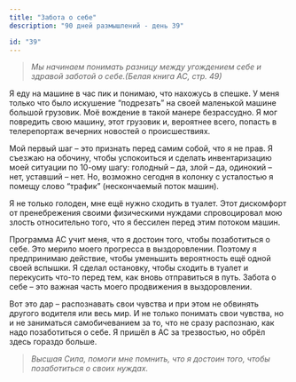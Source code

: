 ```yaml
---
title: "Забота о себе"
description: "90 дней размышлений - день 39"

id: "39"
---
```


> _Мы начинаем понимать разницу между угождением себе и здравой заботой о
> себе.(Белая книга АС, стр. 49)_

Я еду на машине в час пик и понимаю, что нахожусь в спешке. У меня только что
было искушение “подрезать” на своей маленькой машине большой грузовик. Моё
вождение в такой манере безрассудно. Я мог повредить свою машину, этот
грузовик и, вероятнее всего, попасть в телерепортаж вечерних новостей о
происшествиях.

Мой первый шаг – это признать перед самим собой, что я не прав. Я съезжаю на
обочину, чтобы успокоиться и сделать инвентаризацию моей ситуации по 10-ому
шагу: голодный – да, злой – да, одинокий – нет, уставший – нет. Но, возможно
сегодня в колонку с усталостью я помещу слово “трафик” (нескончаемый поток
машин).

Я не только голоден, мне ещё нужно сходить в туалет. Этот дискомфорт от
пренебрежения своими физическими нуждами спровоцировал мою злость относительно
того, что я бессилен перед этим потоком машин.

Программа АС учит меня, что я достоин того, чтобы позаботиться о себе. Это
мерило моего прогресса в выздоровлении. Поэтому я предпринимаю действие, чтобы
уменьшить вероятность ещё одной своей вспышки. Я сделал остановку, чтобы
сходить в туалет и перекусить что-то перед тем, как вновь отправиться в путь.
Забота о себе – это важная часть моего продвижения в выздоровлении.

Вот это дар – распознавать свои чувства и при этом не обвинять другого
водителя или весь мир. И не только понимать свои чувства, но и не заниматься
самобичеванием за то, что не сразу распознаю, как надо позаботиться о себе. Я
пришёл в АС за трезвостью, но обрёл здесь гораздо больше.

> _Высшая Сила, помоги мне помнить, что я достоин того, чтобы позаботиться о
> своих нуждах._
